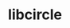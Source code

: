 ---
title: "libcircle"
layout: cache
categories: [package, develop-2023-12-03]
meta: {"versions": ["0.3.0"], "compilers": ["cce@=15.0.1", "gcc@=10.3.0", "gcc@=11.4.0", "gcc@=9.4.0", "oneapi@=2023.2.0"], "oss": ["rhel8", "sle_hpc15", "ubuntu20.04"], "platforms": ["linux"], "targets": ["neoverse_v1", "ppc64le", "x86_64_v3", "x86_64_v4", "zen4"], "stacks": ["e4s", "e4s-cray-rhel", "e4s-cray-sles", "e4s-neoverse_v1", "e4s-oneapi", "e4s-power", "root"], "num_specs": 6, "num_specs_by_stack": {"e4s-cray-rhel": 1, "root": 6, "e4s-cray-sles": 1, "e4s-neoverse_v1": 1, "e4s-power": 1, "e4s": 1, "e4s-oneapi": 1}}
spec_details: [{"hash": "ogj5ph4bd66b6r3jibw4zy3sfjzgq5yy", "compiler": "cce@=15.0.1", "versions": ["0.3.0"], "os": "rhel8", "platform": "linux", "target": "zen4", "variants": ["build_system=autotools", "patches=fd725f5"], "stacks": ["e4s-cray-rhel", "root"], "size": "-", "tarball": "https://binaries.spack.io/releases/develop-2023-12-03/build_cache/linux-rhel8-zen4/cce-15.0.1/libcircle-0.3.0/linux-rhel8-zen4-cce-15.0.1-libcircle-0.3.0-ogj5ph4bd66b6r3jibw4zy3sfjzgq5yy.spack"}, {"hash": "bsvx6pz5dvyqeouu3wzews5anwwd5dub", "compiler": "gcc@=10.3.0", "versions": ["0.3.0"], "os": "sle_hpc15", "platform": "linux", "target": "x86_64_v4", "variants": ["build_system=autotools"], "stacks": ["e4s-cray-sles", "root"], "size": "-", "tarball": "https://binaries.spack.io/releases/develop-2023-12-03/build_cache/linux-sle_hpc15-x86_64_v4/gcc-10.3.0/libcircle-0.3.0/linux-sle_hpc15-x86_64_v4-gcc-10.3.0-libcircle-0.3.0-bsvx6pz5dvyqeouu3wzews5anwwd5dub.spack"}, {"hash": "z5oausktwcsvnxcgoz6jvrsfiw2yedmf", "compiler": "gcc@=11.4.0", "versions": ["0.3.0"], "os": "ubuntu20.04", "platform": "linux", "target": "neoverse_v1", "variants": ["build_system=autotools"], "stacks": ["e4s-neoverse_v1", "root"], "size": "-", "tarball": "https://binaries.spack.io/releases/develop-2023-12-03/build_cache/linux-ubuntu20.04-neoverse_v1/gcc-11.4.0/libcircle-0.3.0/linux-ubuntu20.04-neoverse_v1-gcc-11.4.0-libcircle-0.3.0-z5oausktwcsvnxcgoz6jvrsfiw2yedmf.spack"}, {"hash": "ybdr4ds5ns3orhnfswonjycs6pw2b5cd", "compiler": "gcc@=9.4.0", "versions": ["0.3.0"], "os": "ubuntu20.04", "platform": "linux", "target": "ppc64le", "variants": ["build_system=autotools"], "stacks": ["root", "e4s-power"], "size": "-", "tarball": "https://binaries.spack.io/releases/develop-2023-12-03/build_cache/linux-ubuntu20.04-ppc64le/gcc-9.4.0/libcircle-0.3.0/linux-ubuntu20.04-ppc64le-gcc-9.4.0-libcircle-0.3.0-ybdr4ds5ns3orhnfswonjycs6pw2b5cd.spack"}, {"hash": "hlh5y7prdninnpbk5hvkpkmzy5dosiay", "compiler": "gcc@=11.4.0", "versions": ["0.3.0"], "os": "ubuntu20.04", "platform": "linux", "target": "x86_64_v3", "variants": ["build_system=autotools"], "stacks": ["e4s", "root"], "size": "-", "tarball": "https://binaries.spack.io/releases/develop-2023-12-03/build_cache/linux-ubuntu20.04-x86_64_v3/gcc-11.4.0/libcircle-0.3.0/linux-ubuntu20.04-x86_64_v3-gcc-11.4.0-libcircle-0.3.0-hlh5y7prdninnpbk5hvkpkmzy5dosiay.spack"}, {"hash": "vzagcan5aoedxp7paok33kq23g2l4rnh", "compiler": "oneapi@=2023.2.0", "versions": ["0.3.0"], "os": "ubuntu20.04", "platform": "linux", "target": "x86_64_v3", "variants": ["build_system=autotools"], "stacks": ["root", "e4s-oneapi"], "size": "-", "tarball": "https://binaries.spack.io/releases/develop-2023-12-03/build_cache/linux-ubuntu20.04-x86_64_v3/oneapi-2023.2.0/libcircle-0.3.0/linux-ubuntu20.04-x86_64_v3-oneapi-2023.2.0-libcircle-0.3.0-vzagcan5aoedxp7paok33kq23g2l4rnh.spack"}]
---